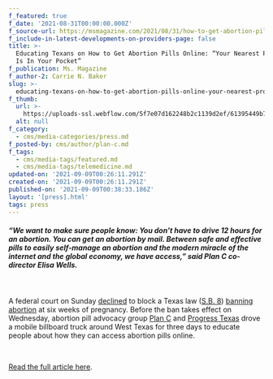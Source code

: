 ```yaml
---
f_featured: true
f_date: '2021-08-31T00:00:00.000Z'
f_source-url: https://msmagazine.com/2021/08/31/how-to-get-abortion-pills-online-texas/
f_include-in-latest-developments-on-providers-page: false
title: >-
  Educating Texans on How to Get Abortion Pills Online: “Your Nearest Provider
  Is In Your Pocket”
f_publication: Ms. Magazine
f_author-2: Carrie N. Baker
slug: >-
  educating-texans-on-how-to-get-abortion-pills-online-your-nearest-provider-is-in-your-pocket
f_thumb:
  url: >-
    https://uploads-ssl.webflow.com/5f7e07d162248b2c1139d2ef/61395449b7184608b11a5df4_Truck-on-road-Credit-Tracy-Tragos-1024x538.png
  alt: null
f_category:
  - cms/media-categories/press.md
f_posted-by: cms/author/plan-c.md
f_tags:
  - cms/media-tags/featured.md
  - cms/media-tags/telemedicine.md
updated-on: '2021-09-09T00:26:11.291Z'
created-on: '2021-09-09T00:26:11.291Z'
published-on: '2021-09-09T00:38:33.186Z'
layout: '[press].html'
tags: press
---
```


##### _“We want to make sure people know: You don’t have to drive 12 hours for an abortion. You can get an abortion by mail. Between safe and effective pills to easily self-manage an abortion and the modern miracle of the internet and the global economy, we have access,” said Plan C co-director Elisa Wells._

‍

A federal court on Sunday [declined](https://reproductiverights.org/breaking-fate-of-texas-abortion-ban-is-with-the-supreme-court/) to block a Texas law ([S.B. 8](https://legiscan.com/TX/bill/SB8/2021)) [banning abortion](https://msmagazine.com/2021/07/13/texas-abortion-six-week-ban-lawsuit-court/) at six weeks of pregnancy. Before the ban takes effect on Wednesday, abortion pill advocacy group [Plan C](file:///C:/Users/Carrie/Documents/plancpills.org) and [Progress Texas](https://progresstexas.org/) drove a mobile billboard truck around West Texas for three days to educate people about how they can access abortion pills online.

‍

[Read the full article here](https://msmagazine.com/2021/08/31/how-to-get-abortion-pills-online-texas/).
